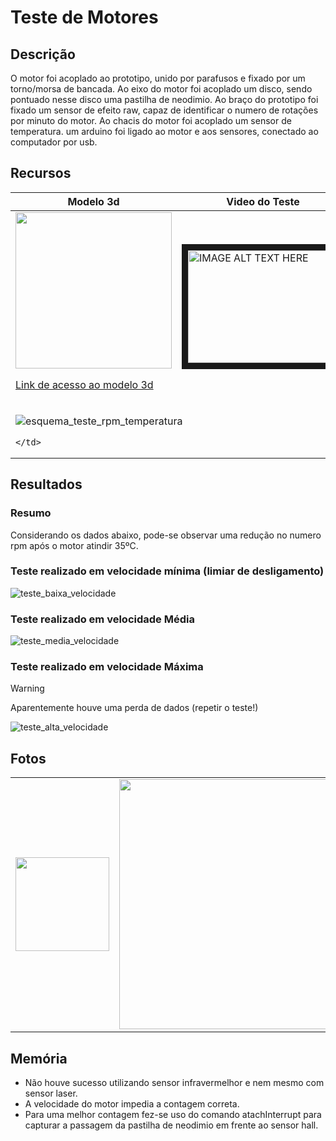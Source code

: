 # Teste de Motores

## Descrição

O motor foi acoplado ao prototipo, unido por parafusos e fixado por um torno/morsa de bancada.
Ao eixo do motor foi acoplado um disco, sendo pontuado nesse disco uma pastilha de neodimio.
Ao braço do prototipo foi fixado um sensor de efeito raw, capaz de identificar o numero de rotações por minuto do motor.
Ao chacis do motor foi acoplado um sensor de temperatura.
um arduino foi ligado ao motor e aos sensores, conectado ao computador por usb.

## Recursos

<table>
  <thead>
    <th>Modelo 3d</th>
    <th>Video do Teste</th>
    <th>Arquivos</th>
  </thead>
  <tbody><tr><td>

<image src="https://github.com/DanielMartinezIFMS/ifdrone/assets/80930367/9733e70f-186e-4778-99d7-5438b923400b" width="250"/>
    
[Link de acesso ao modelo 3d](https://a360.co/3vQdebz)
    
  </td>
  <td>

<a href="http://www.youtube.com/watch?feature=player_embedded&v=DHbbZP4LOAc
" target="_blank"><img src="http://img.youtube.com/vi/DHbbZP4LOAc/0.jpg" 
alt="IMAGE ALT TEXT HERE" width="240" height="180" border="10" />
      
  </td>
  <td>
- Scatch Arduino
- 
  </td>
  </tr>
  <tr>
    <td colspan="3">

![esquema_teste_rpm_temperatura](https://github.com/DanielMartinezIFMS/ifdrone/assets/80930367/6c2553ce-7f51-405e-9a7d-9d70ba22ba98)

    </td>
  </tr>
  </tbody>
</table>

## Resultados
### Resumo

Considerando os dados abaixo, pode-se observar uma redução no numero rpm após o motor atindir 35ºC.

### Teste realizado em velocidade mínima (limiar de desligamento)
![teste_baixa_velocidade](https://github.com/DanielMartinezIFMS/ifdrone/assets/80930367/75f947f6-4685-418d-bb18-d50a1e879787)
### Teste realizado em velocidade Média
![teste_media_velocidade](https://github.com/DanielMartinezIFMS/ifdrone/assets/80930367/bfbee050-36e1-418d-92da-5eb5189078ae)

### Teste realizado em velocidade Máxima
> [!WARNING]
> Aparentemente houve uma perda de dados (repetir o teste!)

![teste_alta_velocidade](https://github.com/DanielMartinezIFMS/ifdrone/assets/80930367/6dff29e8-8a41-4c1e-949b-43273f60b1f1)

## Fotos

<table>
  <tbody>
    <tr><td>
      <image src="https://github.com/DanielMartinezIFMS/ifdrone/assets/80930367/36211889-f7f3-4e14-9f65-75b9b39a63e3" width="150" />
    </td><td>
      <image src="https://github.com/DanielMartinezIFMS/ifdrone/assets/80930367/6248167f-5e29-4653-a91d-3b5eccc7d805" width="400" />
    </td><td>
      <image src="https://github.com/DanielMartinezIFMS/ifdrone/assets/80930367/0d6e74f0-2a7c-449a-9b99-bd45fbf6a96f)" width="150" />
    </td></tr>
  </tbody>
</table>

## Memória

- Não houve sucesso utilizando sensor infravermelhor e nem mesmo com sensor laser.
- A velocidade do motor impedia a contagem correta.
- Para uma melhor contagem fez-se uso do comando atachInterrupt para capturar a passagem da pastilha de neodimio em frente ao sensor hall.
